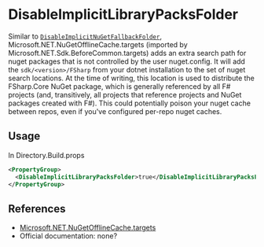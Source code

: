 # DisableImplicitLibraryPacksFolder

Similar to [`DisableImplicitNuGetFallbackFolder`](./DisableImplicitNuGetFallbackFolder.md), Microsoft.NET.NuGetOfflineCache.targets (imported by Microsoft.NET.Sdk.BeforeCommon.targets) adds an extra search path for nuget packages that is not controlled by the user nuget.config. It will add the `sdk/<version>/FSharp` from your dotnet installation to the set of nuget search locations. At the time of writing, this location is used to distribute the FSharp.Core NuGet package, which is generally referenced by all F# projects (and, transitively, all projects that reference projects and NuGet packages created with F#). This could potentially poison your nuget cache between repos, even if you've configured per-repo nuget caches.


## Usage

In Directory.Build.props

```xml
<PropertyGroup>
  <DisableImplicitLibraryPacksFolder>true</DisableImplicitLibraryPacksFolder>
</PropertyGroup>
```

## References
- [Microsoft.NET.NuGetOfflineCache.targets](https://github.com/dotnet/sdk/blob/main/src/Tasks/Microsoft.NET.Build.Tasks/targets/Microsoft.NET.NuGetOfflineCache.targets)
- Official documentation: none?
